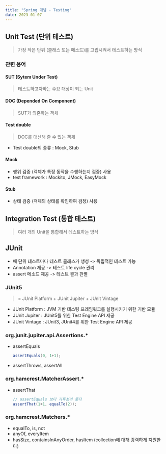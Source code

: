 ```yaml
---
title: "Spring 개념 - Testing"
date: 2023-01-07
---
```


## Unit Test (단위 테스트)
> 가장 작은 단위 (클래스 또는 메소드)를 고립시켜서 테스트하는 방식

### 관련 용어
#### SUT (Sytem Under Test)
> 테스트하고자하는 주요 대상이 되는 Unit

#### DOC (Depended On Component)
> SUT가 의존하는 객체

#### Test double 
> DOC를 대신해 줄 수 있는 객체
- Test double의 종류 : Mock, Stub

#### Mock
- 행위 검증 (객체가 특정 동작을 수행하는지 검증) 사용
- test framework : Mockito, JMock, EasyMock

#### Stub
- 상태 검증 (객체의 상태를 확인하여 검정) 사용

## Integration Test (통합 테스트)
> 여러 개의 Unit을 통합해서 테스트하는 방식

## JUnit
- 매 단위 테스트마다 테스트 클래스가 생성 -> 독립적인 테스트 가능
- Annotation 제공 -> 테스트 life cycle 관리
- assert 메소드 제공 -> 테스트 결과 판별

### JUnit5
> = JUnit Platform + JUnit Jupiter + JUnit Vintage
- JUnit Platform : JVM 기반 테스팅 프레임워크를 실행시키기 위한 기반 모듈
- JUnit Jupiter : JUnit5를 위한 Test Engine API 제공
- JUnit Vintage : JUnit3, JUnit4를 위한 Test Engine API 제공

### org.junit.jupiter.api.Assertions.*
- assertEquals
    ```java
    assertEquals(0, 1+1);
    ```
- assertThrows, assertAll

### org.hamcrest.MatcherAssert.*
- assertThat
    ```java
    // assertEquals 보다 가독성이 좋다
    assertThat(1+1, equalTo(2));
    ```

### org.hamcrest.Matchers.*
- equalTo, is, not
- anyOf, everyItem
- hasSize, containsInAnyOrder, hasItem (collection에 대해 강력하게 지원한다)


